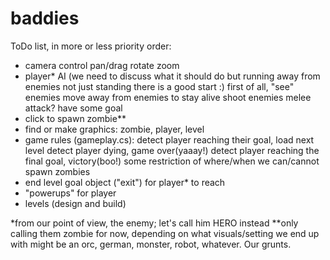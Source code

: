 # baddies

ToDo list, in more or less priority order:

- camera control
    pan/drag
    rotate
    zoom
- player* AI (we need to discuss what it should do but running away from enemies not just standing there is a good start :)
    first of all, "see" enemies
    move away from enemies to stay alive
    shoot enemies
    melee attack?
    have some goal
- click to spawn zombie**
- find or make graphics: zombie, player, level
- game rules (gameplay.cs):
    detect player reaching their goal, load next level
    detect player dying, game over(yaaay!)
    detect player reaching the final goal, victory(boo!)
    some restriction of where/when we can/cannot spawn zombies
- end level goal object ("exit") for player* to reach
- "powerups" for player
- levels (design and build)


*from our point of view, the enemy; let's call him HERO instead
**only calling them zombie for now, depending on what visuals/setting we end up with might be an orc, german, monster, robot, whatever. Our grunts.
